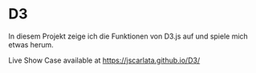 # D3
In diesem Projekt zeige ich die Funktionen von D3.js auf und spiele mich etwas herum.

Live Show Case available at https://jscarlata.github.io/D3/
